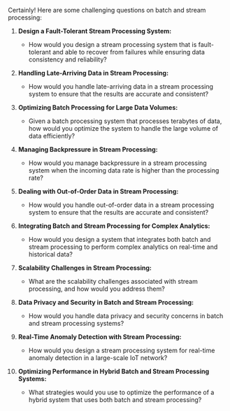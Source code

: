 Certainly! Here are some challenging questions on batch and stream processing:

1. **Design a Fault-Tolerant Stream Processing System:**
   - How would you design a stream processing system that is fault-tolerant and able to recover from failures while ensuring data consistency and reliability?

2. **Handling Late-Arriving Data in Stream Processing:**
   - How would you handle late-arriving data in a stream processing system to ensure that the results are accurate and consistent?

3. **Optimizing Batch Processing for Large Data Volumes:**
   - Given a batch processing system that processes terabytes of data, how would you optimize the system to handle the large volume of data efficiently?

4. **Managing Backpressure in Stream Processing:**
   - How would you manage backpressure in a stream processing system when the incoming data rate is higher than the processing rate?

5. **Dealing with Out-of-Order Data in Stream Processing:**
   - How would you handle out-of-order data in a stream processing system to ensure that the results are accurate and consistent?

6. **Integrating Batch and Stream Processing for Complex Analytics:**
   - How would you design a system that integrates both batch and stream processing to perform complex analytics on real-time and historical data?

7. **Scalability Challenges in Stream Processing:**
   - What are the scalability challenges associated with stream processing, and how would you address them?

8. **Data Privacy and Security in Batch and Stream Processing:**
   - How would you handle data privacy and security concerns in batch and stream processing systems?

9. **Real-Time Anomaly Detection with Stream Processing:**
   - How would you design a stream processing system for real-time anomaly detection in a large-scale IoT network?

10. **Optimizing Performance in Hybrid Batch and Stream Processing Systems:**
    - What strategies would you use to optimize the performance of a hybrid system that uses both batch and stream processing?
